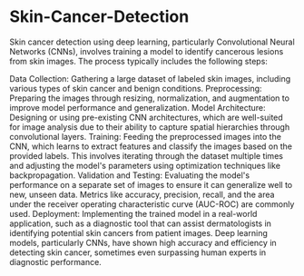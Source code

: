 # Skin-Cancer-Detection
Skin cancer detection using deep learning, particularly Convolutional Neural Networks (CNNs), involves training a model to identify cancerous lesions from skin images.
The process typically includes the following steps:

Data Collection: 
Gathering a large dataset of labeled skin images, including various types of skin cancer and benign conditions.
Preprocessing: 
Preparing the images through resizing, normalization, and augmentation to improve model performance and generalization.
Model Architecture: 
Designing or using pre-existing CNN architectures, which are well-suited for image analysis due to their ability to capture spatial hierarchies through convolutional layers.
Training: 
Feeding the preprocessed images into the CNN, which learns to extract features and classify the images based on the provided labels. This involves iterating through the dataset multiple times and adjusting the model's parameters using optimization techniques like backpropagation.
Validation and Testing:
Evaluating the model's performance on a separate set of images to ensure it can generalize well to new, unseen data. Metrics like accuracy, precision, recall, and the area under the receiver operating characteristic curve (AUC-ROC) are commonly used.
Deployment:
Implementing the trained model in a real-world application, such as a diagnostic tool that can assist dermatologists in identifying potential skin cancers from patient images.
Deep learning models, particularly CNNs, have shown high accuracy and efficiency in detecting skin cancer, sometimes even surpassing human experts in diagnostic performance.
